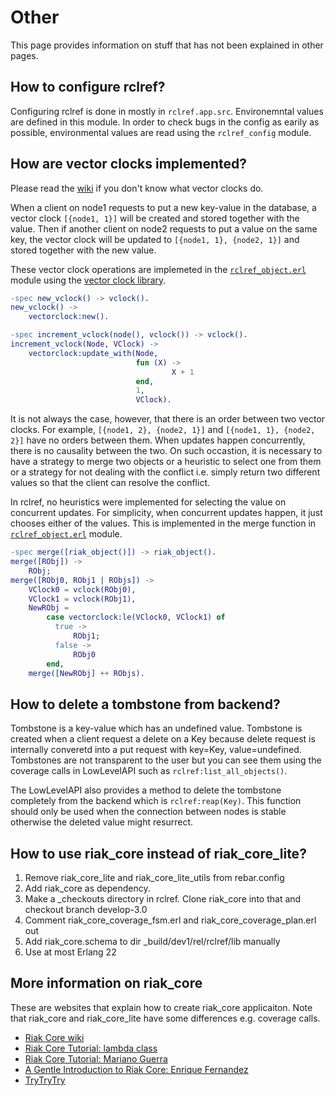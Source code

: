 # Other

This page provides information on stuff that has not been explained in other pages.

## How to configure rclref?

Configuring rclref is done in mostly in `rclref.app.src`. Environemntal values are defined in this module.
In order to check bugs in the config as earily as possible, environmental values are read using the `rclref_config` module.

## How are vector clocks implemented?

Please read the [wiki](https://en.wikipedia.org/wiki/Vector_clock) if you don't know what vector clocks do.

When a client on node1 requests to put a new key-value in the database, a vector clock `[{node1, 1}]` will be created and stored together with the value.
Then if another client on node2 requests to put a value on the same key, the vector clock will be updated to `[{node1, 1}, {node2, 1}]` and stored together with the new value.

These vector clock operations are implemeted in the [`rclref_object.erl`](https://github.com/wattlebirdaz/rclref/blob/master/apps/rclref/src/rclref_object.erl) module using the [vector clock library](https://github.com/AntidoteDB/vectorclock).

```erlang
-spec new_vclock() -> vclock().
new_vclock() ->
    vectorclock:new().

-spec increment_vclock(node(), vclock()) -> vclock().
increment_vclock(Node, VClock) ->
    vectorclock:update_with(Node,
                            fun (X) ->
                                    X + 1
                            end,
                            1,
                            VClock).
```

It is not always the case, however, that there is an order between two vector clocks. For example, `[{node1, 2}, {node2, 1}]` and `[{node1, 1}, {node2, 2}]` have no orders between them.  When updates happen concurrently, there is no causality between the two. On such occastion, it is necessary to have a strategy to merge two objects or a heuristic to select one from them or a strategy for not dealing with the conflict i.e. simply return two different values so that the client can resolve the conflict. 

In rclref, no heuristics were implemented for selecting the value on concurrent updates. For simplicity, when concurrent updates happen, it just chooses either of the values. This is implemented in the merge function in [`rclref_object.erl`](https://github.com/wattlebirdaz/rclref/blob/master/apps/rclref/src/rclref_object.erl) module.

```erlang
-spec merge([riak_object()]) -> riak_object().
merge([RObj]) ->
    RObj;
merge([RObj0, RObj1 | RObjs]) ->
    VClock0 = vclock(RObj0),
    VClock1 = vclock(RObj1),
    NewRObj =
        case vectorclock:le(VClock0, VClock1) of
          true ->
              RObj1;
          false ->
              RObj0
        end,
    merge([NewRObj] ++ RObjs).
```

## How to delete a tombstone from backend?

Tombstone is a key-value which has an undefined value. 
Tombstone is created when a client request a delete on a Key because delete request is internally converetd into a put request with key=Key, value=undefined. Tombstones are not transparent to the user but you can see them using the coverage calls in LowLevelAPI such as `rclref:list_all_objects()`.

The LowLevelAPI also provides a method to delete the tombstone completely from the backend which is `rclref:reap(Key)`. This function should only be used when the connection between nodes is stable otherwise the deleted value might resurrect.


## How to use riak_core instead of riak_core_lite?

1. Remove riak_core_lite and riak_core_lite_utils from rebar.config
2. Add riak_core as dependency.
3. Make a _checkouts directory in rclref. Clone riak_core into that and checkout branch develop-3.0
4. Comment riak_core_coverage_fsm.erl and riak_core_coverage_plan.erl out
5.  Add riak_core.schema to dir _build/dev1/rel/rclref/lib manually
6. Use at most Erlang 22

## More information on riak_core

These are websites that explain how to create riak_core applicaiton.
Note that riak_core and riak_core_lite have some differences e.g. coverage calls.

- [Riak Core wiki](https://github.com/basho/riak_core/wiki)
- [Riak Core Tutorial: lambda class](https://github.com/lambdaclass/riak_core_tutorial)
- [Riak Core Tutorial: Mariano Guerra](https://marianoguerra.github.io/riak-core-tutorial/)
- [A Gentle Introduction to Riak Core: Enrique Fernandez](http://efcasado.github.io/)
- [TryTryTry](https://github.com/rzezeski/try-try-try/tree/master/2011)


